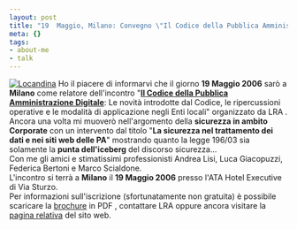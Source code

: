 ```yaml
--- 
layout: post
title: "19  Maggio, Milano: Convegno \"Il Codice della Pubblica Amministrazione Digitale\""
meta: {}
tags: 
- about-me
- talk
---
```

[![Locandina](http://fast.mgpf.it/20060424_lra.jpg)](http://fast.mgpf.it/LRACodicePAdigitale.pdf)
Ho il piacere di informarvi che il giorno **19 Maggio 2006** sarò a **Milano** come relatore dell'incontro "**[Il Codice della Pubblica Amministrazione Digitale](http://www.lra.it/web/dettaglioConvegno.do?convegnoId=4224&nome=Il_Codice_della_Pubblica_Amministrazione_Digitale)**: Le novità introdotte dal Codice, le ripercussioni operative e le modalità di applicazione negli Enti locali" organizzato da LRA .  
Ancora una volta mi muoverò nell'argomento della **sicurezza in ambito Corporate** con un intervento dal titolo "**La sicurezza nel trattamento dei dati
e nei siti web delle PA**" mostrando quanto la legge 196/03 sia solamente la **punta dell'iceberg** del discorso sicurezza...  
Con me gli amici e stimatissimi professionisti Andrea Lisi, Luca Giacopuzzi, Federica Bertoni e Marco Scialdone.  
L'incontro si terrà a **Milano** il **19 Maggio 2006** presso l'ATA Hotel Executive di Via Sturzo.  
Per informazioni sull'iscrizione (sfortunatamente non gratuita) è possibile scaricare la [brochure](http://fast.mgpf.it/LRACodicePAdigitale.pdf) in PDF , contattare LRA oppure ancora visitare la [pagina relativa](http://www.lra.it/web/dettaglioConvegno.do?convegnoId=4224&nome=Il_Codice_della_Pubblica_Amministrazione_Digitale) del sito web. 
